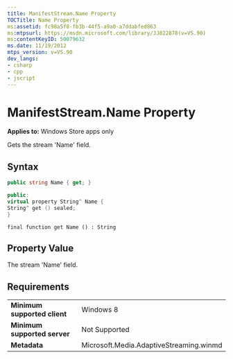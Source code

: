 ```yaml
---
title: ManifestStream.Name Property
TOCTitle: Name Property
ms:assetid: fc98a5f8-fb3b-44f5-a9a0-a7ddabfed863
ms:mtpsurl: https://msdn.microsoft.com/library/JJ822878(v=VS.90)
ms:contentKeyID: 50079632
ms.date: 11/19/2012
mtps_version: v=VS.90
dev_langs:
- csharp
- cpp
- jscript
---
```


# ManifestStream.Name Property

**Applies to:** Windows Store apps only

Gets the stream 'Name' field.

## Syntax

```csharp
public string Name { get; }
```

```cpp
public:
virtual property String^ Name {
String^ get () sealed;
}
```

```jscript
final function get Name () : String
```

## Property Value

The stream 'Name' field.

## Requirements

|||
|--- |--- |
|**Minimum supported client**|Windows 8|
|**Minimum supported server**|Not Supported|
|**Metadata**|Microsoft.Media.AdaptiveStreaming.winmd|

